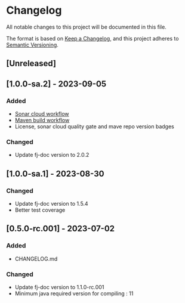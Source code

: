 # Changelog

All notable changes to this project will be documented in this file.

The format is based on [Keep a Changelog](https://keepachangelog.com/en/1.1.0/),
and this project adheres to [Semantic Versioning](https://semver.org/spec/v2.0.0.html).

## [Unreleased]

## [1.0.0-sa.2] - 2023-09-05

### Added

* [Sonar cloud workflow](.github/workflows/sonarcloud-maven.yml)
* [Maven build workflow](.github/workflows/build_maven_package.yml)
* License, sonar cloud quality gate and mave repo version badges

### Changed

* Update fj-doc version to 2.0.2

## [1.0.0-sa.1] - 2023-08-30

### Changed

* Update fj-doc version to 1.5.4
* Better test coverage

## [0.5.0-rc.001] - 2023-07-02

### Added

- CHANGELOG.md

### Changed

* Update fj-doc version to 1.1.0-rc.001
* Minimum java required version for compiling : 11